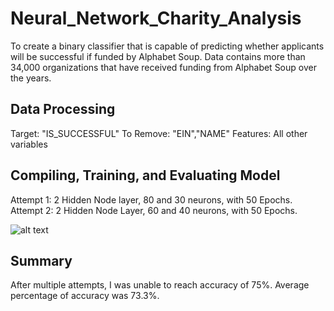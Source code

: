 # Neural_Network_Charity_Analysis

To create a binary classifier that is capable of predicting whether applicants will be successful if funded by Alphabet Soup.
Data contains more than 34,000 organizations that have received funding from Alphabet Soup over the years.

## Data Processing
Target: "IS_SUCCESSFUL" To Remove: "EIN","NAME" Features: All other variables

## Compiling, Training, and Evaluating Model
Attempt 1: 2 Hidden Node layer, 80 and 30 neurons, with 50 Epochs.
Attempt 2: 2 Hidden Node Layer, 60 and 40 neurons, with 50 Epochs. 

![alt text](/Users/shreya/dev/Neuron_Network/Neural_Network_Charity_Analysis)

## Summary

After multiple attempts, I was unable to reach accuracy of 75%.
Average percentage of accuracy was 73.3%.
